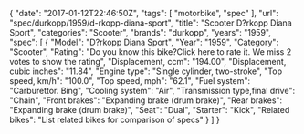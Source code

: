 {
    "date": "2017-01-12T22:46:50Z",
    "tags": [
        "motorbike",
        "spec"
    ],
    "url": "spec\/durkopp\/1959\/d-rkopp-diana-sport",
    "title": "Scooter D?rkopp Diana Sport",
    "categories": "Scooter",
    "brands": "durkopp",
    "years": "1959",
    "spec": [
        {
            "Model": "D?rkopp Diana Sport",
            "Year": "1959",
            "Category": "Scooter",
            "Rating": "Do you know this bike?Click here to rate it. We miss 2 votes to show the rating",
            "Displacement, ccm": "194.00",
            "Displacement, cubic inches": "11.84",
            "Engine type": "Single cylinder, two-stroke",
            "Top speed, km\/h": "100.0",
            "Top speed, mph": "62.1",
            "Fuel system": "Carburettor. Bing",
            "Cooling system": "Air",
            "Transmission type,final drive": "Chain",
            "Front brakes": "Expanding brake (drum brake)",
            "Rear brakes": "Expanding brake (drum brake)",
            "Seat": "Dual",
            "Starter": "Kick",
            "Related bikes": "List related bikes for comparison of specs"
        }
    ]
}